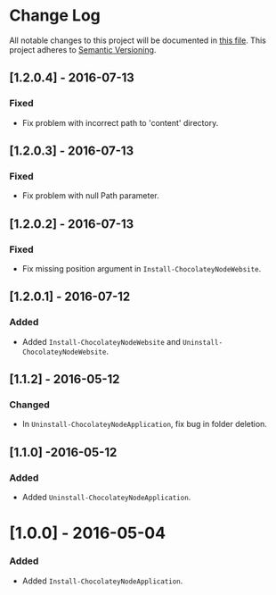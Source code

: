 # Change Log
All notable changes to this project will be documented in [this file](http://keepachangelog.com/).
This project adheres to [Semantic Versioning](http://semver.org/).

## [1.2.0.4] - 2016-07-13
### Fixed
- Fix problem with incorrect path to 'content' directory.

## [1.2.0.3] - 2016-07-13
### Fixed
- Fix problem with null Path parameter.

## [1.2.0.2] - 2016-07-13
### Fixed
- Fix missing position argument in `Install-ChocolateyNodeWebsite`.

## [1.2.0.1] - 2016-07-12
### Added
- Added `Install-ChocolateyNodeWebsite` and `Uninstall-ChocolateyNodeWebsite`.

## [1.1.2] - 2016-05-12
### Changed
- In `Uninstall-ChocolateyNodeApplication`, fix bug in folder deletion.

## [1.1.0] -2016-05-12
### Added
- Added `Uninstall-ChocolateyNodeApplication`.

# [1.0.0] - 2016-05-04
### Added
- Added `Install-ChocolateyNodeApplication`.
